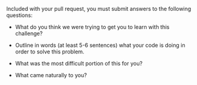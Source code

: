 Included with your pull request, you must submit answers to the following questions:

* What do you think we were trying to get you to learn with this challenge?


* Outline in words (at least 5-6 sentences) what your code is doing in order to solve this problem.


* What was the most difficult portion of this for you?


* What came naturally to you?
